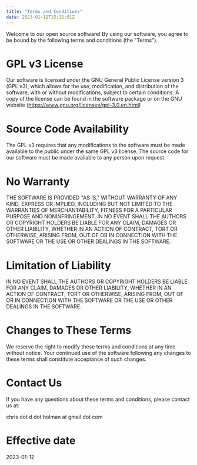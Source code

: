 ```yaml
---
title: "Terms and Conditions"
date: 2023-01-12T15:15:01Z
---
```


Welcome to our open source software! By using our software, you agree to be bound by the following terms and conditions (the "Terms").

# GPL v3 License
Our software is licensed under the GNU General Public License version 3 (GPL v3), which allows for the use, modification, and distribution of the software, with or without modifications, subject to certain conditions. A copy of the license can be found in the software package or on the GNU website (https://www.gnu.org/licenses/gpl-3.0.en.html)

# Source Code Availability
The GPL v3 requires that any modifications to the software must be made available to the public under the same GPL v3 license. The source code for our software must be made available to any person upon request.

# No Warranty
THE SOFTWARE IS PROVIDED "AS IS," WITHOUT WARRANTY OF ANY KIND, EXPRESS OR IMPLIED, INCLUDING BUT NOT LIMITED TO THE WARRANTIES OF MERCHANTABILITY, FITNESS FOR A PARTICULAR PURPOSE AND NONINFRINGEMENT. IN NO EVENT SHALL THE AUTHORS OR COPYRIGHT HOLDERS BE LIABLE FOR ANY CLAIM, DAMAGES OR OTHER LIABILITY, WHETHER IN AN ACTION OF CONTRACT, TORT OR OTHERWISE, ARISING FROM, OUT OF OR IN CONNECTION WITH THE SOFTWARE OR THE USE OR OTHER DEALINGS IN THE SOFTWARE.

# Limitation of Liability
IN NO EVENT SHALL THE AUTHORS OR COPYRIGHT HOLDERS BE LIABLE FOR ANY CLAIM, DAMAGES OR OTHER LIABILITY, WHETHER IN AN ACTION OF CONTRACT, TORT OR OTHERWISE, ARISING FROM, OUT OF OR IN CONNECTION WITH THE SOFTWARE OR THE USE OR OTHER DEALINGS IN THE SOFTWARE.

# Changes to These Terms
We reserve the right to modify these terms and conditions at any time without notice. Your continued use of the software following any changes to these terms shall constitute acceptance of such changes.

# Contact Us
If you have any questions about these terms and conditions, please contact us at:

chris dot d dot holman at gmail dot com

# Effective date
2023-01-12